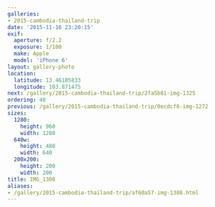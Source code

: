 ```yaml
---
galleries:
- 2015-cambodia-thailand-trip
date: '2015-11-16 23:20:15'
exif:
  aperture: f/2.2
  exposure: 1/100
  make: Apple
  model: 'iPhone 6'
layout: gallery-photo
location:
  latitude: 13.46185833
  longitude: 103.871475
next: /gallery/2015-cambodia-thailand-trip/2fa5b81-img-1325
ordering: 48
previous: /gallery/2015-cambodia-thailand-trip/0ecdcf8-img-1272
sizes:
  1280:
    height: 960
    width: 1280
  640w:
    height: 480
    width: 640
  200x200:
    height: 200
    width: 200
title: IMG_1308
aliases:
- /gallery/2015-cambodia-thailand-trip/af60a57-img-1308.html
---
```

